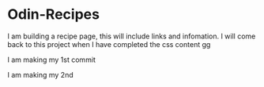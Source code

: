 # Odin-Recipes

I am building a recipe page, this will include links and infomation. I will come back to this project when I have completed the css content gg

I am making my 1st commit

I am making my 2nd